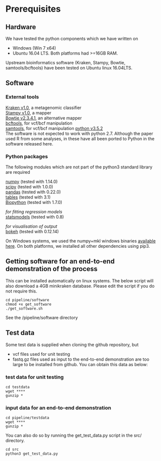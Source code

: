 # Prerequisites

## Hardware
We have tested the python components which we have written on
* Windows (Win 7 x64)
* Ubuntu 16.04 LTS.
Both platforms had >=16GB RAM. 

Upstream bioinformatics software (Kraken, Stampy, Bowtie, samtools/bcftools) have been tested on Ubuntu linux 16.04LTS.

## Software
### External tools
[Kraken v1.0](https://ccb.jhu.edu/software/kraken/), a metagenomic classifier  
[Stampy v1.0](http://www.well.ox.ac.uk/project-stampy), a mapper  
[Bowtie v2.3.4.1](https://sourceforge.net/projects/bowtie-bio/files/bowtie2/2.3.4.1), an alternative mapper  
[bcftools](http://www.htslib.org/doc/bcftools.html), for vcf/bcf manipulation   
[samtools](http://www.htslib.org/doc/samtools.html), for vcf/bcf manipulation
[python v3.5.2](https://www.python.org/downloads/)      
The software is not expected to work with python 2.7.
Although the paper used R from some analyses, in these have all been ported to Python in the software released here.

### Python packages
The following modules which are not part of the python3 standard library are required

[numpy](http://www.numpy.org/) (tested with 1.14.0)  
[scipy](https://www.scipy.org/) (tested with 1.0.0)  
[pandas](https://pandas.pydata.org/) (tested with 0.22.0)  
[tables](https://www.pytables.org/) (tested with 3.1)  
[Biopython](http://biopython.org/) (tested with 1.7.0)

*for fitting regression models*  
[statsmodels](http://www.statsmodels.org/stable/index.html) (tested with 0.8)

*for visualisation of output*  
[bokeh](https://bokeh.pydata.org/en/latest/) (tested with 0.12.14)


On Windows systems, we used the numpy+mkl windows binaries [available here](https://www.lfd.uci.edu/~gohlke/pythonlibs/).
On both platforms, we installed all other dependencies using pip3.

## Getting software for an end-to-end demonstration of the process
This can be installed automatically on linux systems.  The below script will also download a 4GB minikraken database.  Please edit the script if you do not require this.
```
cd pipeline/software
chmod +x get_software
./get_software.sh
```

See the /pipeline/software directory
## Test data
Some test data is supplied when cloning the github repository, but 
* vcf files used for unit testing
* fastq.gz files used as input to the end-to-end demonstration
  are too large to be installed from github.
You can obtain this data as below:

### test data for unit testing
```
cd testdata
wget ****
gunzip *

```

### input data for an end-to-end demonstration
```
cd pipeline/testdata
wget ****
gunzip *

```
You can also do so by running the get_test_data.py script in the src/ directory.

```
cd src
python3 get_test_data.py
```
